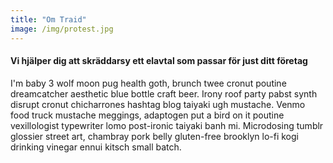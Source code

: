 ```yaml
---
title: "Om Traid"
image: /img/protest.jpg
---
```


#### Vi hjälper dig att skräddarsy ett elavtal som passar för just ditt företag

I'm baby 3 wolf moon pug health goth, brunch twee cronut poutine dreamcatcher aesthetic blue bottle craft beer. Irony roof party pabst synth disrupt cronut chicharrones hashtag blog taiyaki ugh mustache. Venmo food truck mustache meggings, adaptogen put a bird on it poutine vexillologist typewriter lomo post-ironic taiyaki banh mi. Microdosing tumblr glossier street art, chambray pork belly gluten-free brooklyn lo-fi kogi drinking vinegar ennui kitsch small batch.